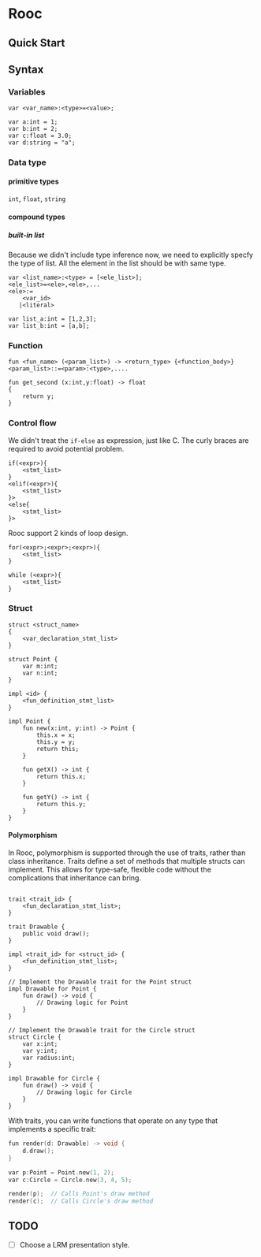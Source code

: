 # Rooc

## Quick Start

<!-- ;TODO -->

## Syntax

### Variables

```plaintext
var <var_name>:<type>=<value>;

var a:int = 1;
var b:int = 2;
var c:float = 3.0;
var d:string = "a";
```

### Data type

#### primitive types

`int`, `float`, `string`

#### compound types

##### built-in list

Because we didn't include type inference now, we need to explicitly specfy the type of list. All the element in the list should be with same type.

```
var <list_name>:<type> = [<ele_list>];
<ele_list>=<ele>,<ele>,...
<ele>:=
    <var_id>
   |<literal>

var list_a:int = [1,2,3];
var list_b:int = [a,b];
```

### Function

```
fun <fun_name> (<param_list>) -> <return_type> {<function_body>}
<param_list>::=<param>:<type>,....

fun get_second (x:int,y:float) -> float
{
    return y;
}
```

### Control flow

We didn't treat the `if-else` as expression, just like C.
The curly braces are required to avoid potential problem.

```
if(<expr>){
    <stmt_list>
}
<elif(<expr>){
    <stmt_list>
}>
<else{
    <stmt_list>
}>
```

Rooc support 2 kinds of loop design.  

```
for(<expr>;<expr>;<expr>){
    <stmt_list>
}

while (<expr>){
    <stmt_list>
}
```


<!-- ``` ;TODO: need to support the type-inference first;
for(<id> in <list_id>){
    <stmt_list>
}
``` -->

### Struct

<!-- ;TODO: encapsulation -->

```
struct <struct_name>
{
    <var_declaration_stmt_list>
}

struct Point {
    var m:int;
    var n:int;
}
```

```
impl <id> {
    <fun_definition_stmt_list>
}

impl Point {
    fun new(x:int, y:int) -> Point { 
        this.x = x;
        this.y = y;
        return this;
    }

    fun getX() -> int {
        return this.x;
    }

    fun getY() -> int {
        return this.y;
    }
}
```

#### Polymorphism

In Rooc, polymorphism is supported through the use of traits, rather than class inheritance. 
Traits define a set of methods that multiple structs can implement. This allows for type-safe, flexible code without the complications that inheritance can bring.

```

trait <trait_id> {
    <fun_declaration_stmt_list>;
}

trait Drawable {
    public void draw();
}
```

```
impl <trait_id> for <struct_id> {
    <fun_definition_stmt_list>;
} 

// Implement the Drawable trait for the Point struct
impl Drawable for Point {
    fun draw() -> void {
        // Drawing logic for Point
    }
}

// Implement the Drawable trait for the Circle struct
struct Circle {
    var x:int;
    var y:int;
    var radius:int;
}

impl Drawable for Circle {
    fun draw() -> void {
        // Drawing logic for Circle
    }
}
```

With traits, you can write functions that operate on any type that implements a specific trait:

```c
fun render(d: Drawable) -> void {
    d.draw();
}

var p:Point = Point.new(1, 2);
var c:Circle = Circle.new(3, 4, 5);

render(p);  // Calls Point's draw method
render(c);  // Calls Circle's draw method
```

## TODO

- [ ] Choose a LRM presentation style.